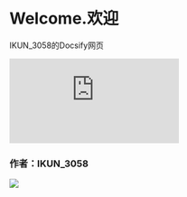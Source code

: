 # Welcome.欢迎

IKUN_3058的Docsify网页

![](https://whwechat.oss-cn-hangzhou.aliyuncs.com/upload/bookreadfile/202508/7cae5b6a98fd45e5a2075109d406a2c0.pdf)

### 作者：IKUN_3058

![](https://free-img.400040.xyz/4/2025/08/18/68a2e35aebb2b.jpg)
